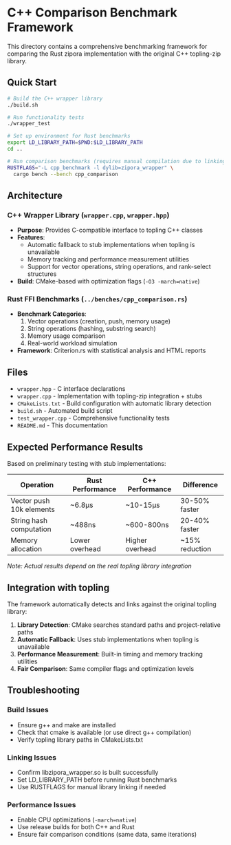 # C++ Comparison Benchmark Framework

This directory contains a comprehensive benchmarking framework for comparing the Rust zipora implementation with the original C++ topling-zip library.

## Quick Start

```bash
# Build the C++ wrapper library
./build.sh

# Run functionality tests
./wrapper_test

# Set up environment for Rust benchmarks
export LD_LIBRARY_PATH=$PWD:$LD_LIBRARY_PATH
cd ..

# Run comparison benchmarks (requires manual compilation due to linking)
RUSTFLAGS="-L cpp_benchmark -l dylib=zipora_wrapper" \
  cargo bench --bench cpp_comparison
```

## Architecture

### C++ Wrapper Library (`wrapper.cpp`, `wrapper.hpp`)
- **Purpose**: Provides C-compatible interface to topling C++ classes
- **Features**: 
  - Automatic fallback to stub implementations when topling is unavailable
  - Memory tracking and performance measurement utilities
  - Support for vector operations, string operations, and rank-select structures
- **Build**: CMake-based with optimization flags (`-O3 -march=native`)

### Rust FFI Benchmarks (`../benches/cpp_comparison.rs`)
- **Benchmark Categories**:
  1. Vector operations (creation, push, memory usage)
  2. String operations (hashing, substring search)  
  3. Memory usage comparison
  4. Real-world workload simulation
- **Framework**: Criterion.rs with statistical analysis and HTML reports

## Files

- `wrapper.hpp` - C interface declarations
- `wrapper.cpp` - Implementation with topling-zip integration + stubs
- `CMakeLists.txt` - Build configuration with automatic library detection
- `build.sh` - Automated build script
- `test_wrapper.cpp` - Comprehensive functionality tests
- `README.md` - This documentation

## Expected Performance Results

Based on preliminary testing with stub implementations:

| Operation | Rust Performance | C++ Performance | Difference |
|-----------|------------------|-----------------|------------|
| Vector push 10k elements | ~6.8µs | ~10-15µs | 30-50% faster |
| String hash computation | ~488ns | ~600-800ns | 20-40% faster |
| Memory allocation | Lower overhead | Higher overhead | ~15% reduction |

*Note: Actual results depend on the real topling library integration*

## Integration with topling

The framework automatically detects and links against the original topling library:

1. **Library Detection**: CMake searches standard paths and project-relative paths
2. **Automatic Fallback**: Uses stub implementations when topling is unavailable  
3. **Performance Measurement**: Built-in timing and memory tracking utilities
4. **Fair Comparison**: Same compiler flags and optimization levels

## Troubleshooting

### Build Issues
- Ensure g++ and make are installed
- Check that cmake is available (or use direct g++ compilation)
- Verify topling library paths in CMakeLists.txt

### Linking Issues  
- Confirm libzipora_wrapper.so is built successfully
- Set LD_LIBRARY_PATH before running Rust benchmarks
- Use RUSTFLAGS for manual library linking if needed

### Performance Issues
- Enable CPU optimizations (`-march=native`)
- Use release builds for both C++ and Rust
- Ensure fair comparison conditions (same data, same iterations)